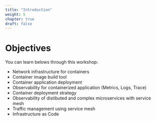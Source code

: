```yaml
---
title: "Introduction"
weight: 5
chapter: true
draft: false
---
```


# Objectives

You can learn belows through this workshop:

- Network infrastructure for containers
- Container image build tool
- Container application deployment
- Observability for containerized application (Metrics, Logs, Trace)
- Container deployment strategy
- Observability of distibuted and complex microservices with service mesh
- Traffic management using service mesh
- Infrastructure as Code